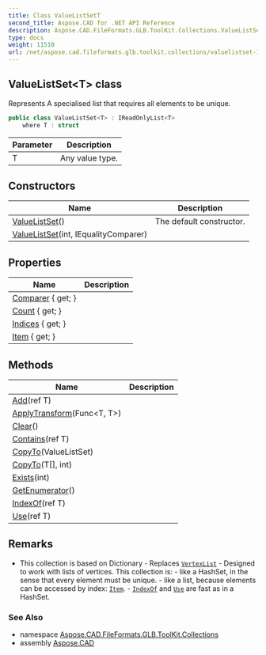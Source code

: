 ```yaml
---
title: Class ValueListSetT
second_title: Aspose.CAD for .NET API Reference
description: Aspose.CAD.FileFormats.GLB.ToolKit.Collections.ValueListSet1T class. Represents A specialised list that requires all elements to be unique
type: docs
weight: 11510
url: /net/aspose.cad.fileformats.glb.toolkit.collections/valuelistset-1/
---
```

## ValueListSet&lt;T&gt; class

Represents A specialised list that requires all elements to be unique.

```csharp
public class ValueListSet<T> : IReadOnlyList<T>
    where T : struct
```

| Parameter | Description |
| --- | --- |
| T | Any value type. |

## Constructors

| Name | Description |
| --- | --- |
| [ValueListSet](valuelistset/#constructor)() | The default constructor. |
| [ValueListSet](valuelistset/#constructor_1)(int, IEqualityComparer) |  |

## Properties

| Name | Description |
| --- | --- |
| [Comparer](../../aspose.cad.fileformats.glb.toolkit.collections/valuelistset-1/comparer/) { get; } |  |
| [Count](../../aspose.cad.fileformats.glb.toolkit.collections/valuelistset-1/count/) { get; } |  |
| [Indices](../../aspose.cad.fileformats.glb.toolkit.collections/valuelistset-1/indices/) { get; } |  |
| [Item](../../aspose.cad.fileformats.glb.toolkit.collections/valuelistset-1/item/) { get; } |  |

## Methods

| Name | Description |
| --- | --- |
| [Add](../../aspose.cad.fileformats.glb.toolkit.collections/valuelistset-1/add/)(ref T) |  |
| [ApplyTransform](../../aspose.cad.fileformats.glb.toolkit.collections/valuelistset-1/applytransform/)(Func&lt;T, T&gt;) |  |
| [Clear](../../aspose.cad.fileformats.glb.toolkit.collections/valuelistset-1/clear/)() |  |
| [Contains](../../aspose.cad.fileformats.glb.toolkit.collections/valuelistset-1/contains/)(ref T) |  |
| [CopyTo](../../aspose.cad.fileformats.glb.toolkit.collections/valuelistset-1/copyto/#copyto)(ValueListSet) |  |
| [CopyTo](../../aspose.cad.fileformats.glb.toolkit.collections/valuelistset-1/copyto/#copyto_1)(T[], int) |  |
| [Exists](../../aspose.cad.fileformats.glb.toolkit.collections/valuelistset-1/exists/)(int) |  |
| [GetEnumerator](../../aspose.cad.fileformats.glb.toolkit.collections/valuelistset-1/getenumerator/)() |  |
| [IndexOf](../../aspose.cad.fileformats.glb.toolkit.collections/valuelistset-1/indexof/)(ref T) |  |
| [Use](../../aspose.cad.fileformats.glb.toolkit.collections/valuelistset-1/use/)(ref T) |  |

## Remarks

- This collection is based on Dictionary - Replaces [`VertexList`](../vertexlist-1/) - Designed to work with lists of vertices. This collection is: - like a HashSet, in the sense that every element must be unique. - like a list, because elements can be accessed by index: [`Item`](./item/). - [`IndexOf`](./indexof/) and [`Use`](./use/) are fast as in a HashSet.

### See Also

* namespace [Aspose.CAD.FileFormats.GLB.ToolKit.Collections](../../aspose.cad.fileformats.glb.toolkit.collections/)
* assembly [Aspose.CAD](../../)


